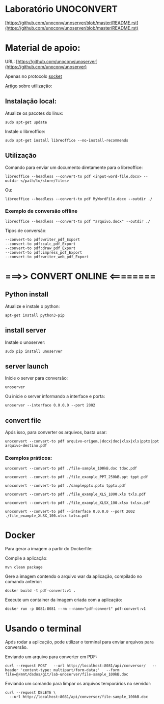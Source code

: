 # Laboratório UNOCONVERT

[https://github.com/unoconv/unoserver/blob/master/README.rst](https://github.com/unoconv/unoserver/blob/master/README.rst)


# Material de apoio:

URL: [https://github.com/unoconv/unoserver](https://github.com/unoconv/unoserver)

Apenas no protocolo [socket](https://github.com/unoconv/unoserver/blob/3e30d67387ebfa0041ec9e29a67b52ae0cd49d35/src/unoserver/server.py#L22)

[Artigo](https://ourcodeworld.com/articles/read/867/how-to-convert-a-word-file-to-pdf-docx-to-pdf-in-libreoffice-with-the-cli-in-ubuntu-2004) sobre utilização:

## Instalação local:

Atualize os pacotes do linux:
```
sudo apt-get update
```

Instale o libreoffice:

```
sudo apt-get install libreoffice --no-install-recommends
```

## Utilização

Comando para enviar um documento diretamente para o libreoffice:

```
libreoffice --headless --convert-to pdf <input-word-file.docx> --outdir </path/to/store/files>
```

Ou:

```
libreoffice --headless --convert-to pdf MyWordFile.docx --outdir ./
```


### Exemplo de conversão offline

```
libreoffice --headless --convert-to pdf "arquivo.docx" --outdir ./
```

Tipos de conversão:

```
--convert-to pdf:writer_pdf_Export
--convert-to pdf:calc_pdf_Export
--convert-to pdf:draw_pdf_Export
--convert-to pdf:impress_pdf_Export
--convert-to pdf:writer_web_pdf_Export
```


# ===>> CONVERT ONLINE <========

## Python install

Atualize e instale o python:

```
apt-get install python3-pip
```

## install server

Instale o unoserver:

```
sudo pip install unoserver
```


## server launch

Inicie o server para conversão:

```
unoserver
```

Ou inicie o server informando a interface e porta:

```
unoserver --interface 0.0.0.0 --port 2002
```


## convert file

Após isso, para converter os arquivos, basta usar:

```
unoconvert --convert-to pdf arquivo-origem.|docx|doc|xlsx|xls|pptx|ppt arquivo-destino.pdf
```

### Exemplos práticos:

```
unoconvert --convert-to pdf ./file-sample_100kB.doc tdoc.pdf
```

```
unoconvert --convert-to pdf ./file_example_PPT_250kB.ppt tppt.pdf
```

```
unoconvert --convert-to pdf ./samplepptx.pptx tpptx.pdf
```

```
unoconvert --convert-to pdf ./file_example_XLS_1000.xls txls.pdf
```

```
unoconvert --convert-to pdf ./file_example_XLSX_100.xlsx txlsx.pdf
```

```
unoconvert --convert-to pdf --interface 0.0.0.0 --port 2002 ./file_example_XLSX_100.xlsx txlsx.pdf
```

# Docker

Para gerar a imagem a partir do Dockerfile:

Compile a aplicação:

```
mvn clean package
```

Gere a imagem contendo o arquivo war da aplicação, compilado no comando anterior:

```
docker build -t pdf-convert:v1 .
```

Execute um container da imagem criada com a aplicação:

```
docker run -p 8081:8081 --rm --name="pdf-convert" pdf-convert:v1

```


# Usando o terminal

Após rodar a aplicação, pode utilizar o terminal para enviar arquivos para conversão.

Enviando um arquivo para converter em PDF:

```
curl --request POST   --url http://localhost:8081/api/conversor/   --header 'content-type: multipart/form-data;'   --form file=@/mnt/dados/git/lab-unoserver/file-sample_100kB.doc

```

Enviando um comando para limpar os arquivos temporários no servidor:

```
curl --request DELETE \
  --url http://localhost:8081/api/conversor/file-sample_100kB.doc
```